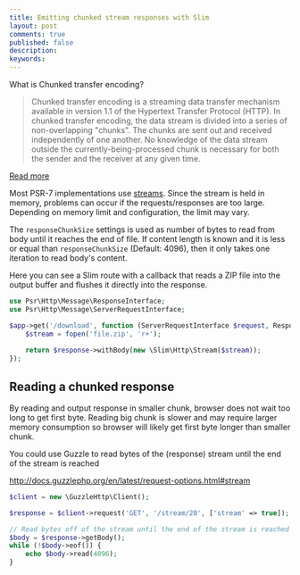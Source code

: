 ```yaml
---
title: Emitting chunked stream responses with Slim
layout: post
comments: true
published: false
description: 
keywords: 
---
```


What is Chunked transfer encoding?

> Chunked transfer encoding is a streaming data transfer mechanism available in version 1.1 of the 
> Hypertext Transfer Protocol (HTTP). In chunked transfer encoding, 
> the data stream is divided into a series of non-overlapping "chunks". 
> The chunks are sent out and received independently of one another. 
> No knowledge of the data stream outside the currently-being-processed 
> chunk is necessary for both the sender and the receiver at any given time.

[Read more](https://en.wikipedia.org/wiki/Chunked_transfer_encoding)

Most PSR-7 implementations use [streams](http://php.net/manual/en/book.stream.php). 
Since the stream is held in memory, problems can occur if the requests/responses are too large. 
Depending on memory limit and configuration, the limit may vary.

The `responseChunkSize` settings is used as number of bytes to read from body until it reaches the end of file.
If content length is known and it is less or equal than `responseChunkSize` (Default: 4096), 
then it only takes one iteration to read body's content.

Here you can see a Slim route with a callback that reads a ZIP file into the output buffer and flushes it directly into the response.

```php
use Psr\Http\Message\ResponseInterface;
use Psr\Http\Message\ServerRequestInterface;

$app->get('/download', function (ServerRequestInterface $request, ResponseInterface $response) {
    $stream = fopen('file.zip', 'r+');
    
    return $response->withBody(new \Slim\Http\Stream($stream));
});
```

## Reading a chunked response

By reading and output response in smaller chunk, browser does not wait too long to get first byte. Reading big chunk is slower and may require larger memory consumption so browser will likely get first byte longer than smaller chunk.

You could use Guzzle to read bytes of the (response) stream until the end of the stream is reached

http://docs.guzzlephp.org/en/latest/request-options.html#stream

```php
$client = new \GuzzleHttp\Client();

$response = $client->request('GET', '/stream/20', ['stream' => true]);

// Read bytes off of the stream until the end of the stream is reached
$body = $response->getBody();
while (!$body->eof()) {
    echo $body->read(4096);
}
```